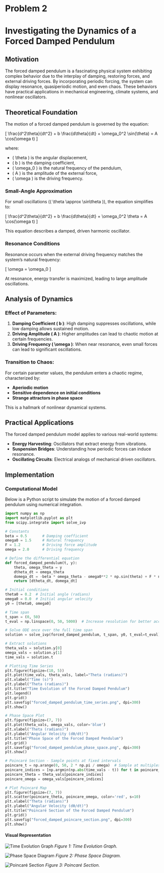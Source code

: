 # Problem 2
# Investigating the Dynamics of a Forced Damped Pendulum

## Motivation

The forced damped pendulum is a fascinating physical system exhibiting complex behavior due to the interplay of damping, restoring forces, and external driving forces. By incorporating periodic forcing, the system can display resonance, quasiperiodic motion, and even chaos. These behaviors have practical applications in mechanical engineering, climate systems, and nonlinear oscillators.

## Theoretical Foundation

The motion of a forced damped pendulum is governed by the equation:

\[
\frac{d^2\theta}{dt^2} + b \frac{d\theta}{dt} + \omega_0^2 \sin(\theta) = A \cos(\omega t)
\]

where:
- \( \theta \) is the angular displacement,
- \( b \) is the damping coefficient,
- \( \omega_0 \) is the natural frequency of the pendulum,
- \( A \) is the amplitude of the external force,
- \( \omega \) is the driving frequency.

### Small-Angle Approximation
For small oscillations (\( \theta \approx \sin\theta \)), the equation simplifies to:

\[
\frac{d^2\theta}{dt^2} + b \frac{d\theta}{dt} + \omega_0^2 \theta = A \cos(\omega t)
\]

This equation describes a damped, driven harmonic oscillator.

### Resonance Conditions
Resonance occurs when the external driving frequency matches the system’s natural frequency:

\[
\omega = \omega_0
\]

At resonance, energy transfer is maximized, leading to large amplitude oscillations.

## Analysis of Dynamics

### Effect of Parameters:
1. **Damping Coefficient \( b \)**: High damping suppresses oscillations, while low damping allows sustained motion.
2. **Driving Amplitude \( A \)**: Higher amplitudes can lead to chaotic motion at certain frequencies.
3. **Driving Frequency \( \omega \)**: When near resonance, even small forces can lead to significant oscillations.

### Transition to Chaos:
For certain parameter values, the pendulum enters a chaotic regime, characterized by:
- **Aperiodic motion**
- **Sensitive dependence on initial conditions**
- **Strange attractors in phase space**

This is a hallmark of nonlinear dynamical systems.

## Practical Applications

The forced damped pendulum model applies to various real-world systems:
- **Energy Harvesting**: Oscillators that extract energy from vibrations.
- **Suspension Bridges**: Understanding how periodic forces can induce resonance.
- **Oscillating Circuits**: Electrical analogs of mechanical driven oscillators.

## Implementation

### Computational Model

Below is a Python script to simulate the motion of a forced damped pendulum using numerical integration.

```python
import numpy as np
import matplotlib.pyplot as plt
from scipy.integrate import solve_ivp

# Constants
beta = 0.5       # Damping coefficient
omega0 = 1.5     # Natural frequency
F = 1.2          # Driving force amplitude
omega = 2.0      # Driving frequency

# Define the differential equation
def forced_damped_pendulum(t, y):
    theta, omega_theta = y
    dtheta_dt = omega_theta
    domega_dt = -beta * omega_theta - omega0**2 * np.sin(theta) + F * np.cos(omega * t)
    return [dtheta_dt, domega_dt]

# Initial conditions
theta0 = 0.2  # Initial angle (radians)
omega0 = 0.0  # Initial angular velocity
y0 = [theta0, omega0]

# Time span
t_span = (0, 50)
t_eval = np.linspace(0, 50, 5000)  # Increase resolution for better accuracy

# Solve ODE once over the full time span
solution = solve_ivp(forced_damped_pendulum, t_span, y0, t_eval=t_eval)

# Extract solutions
theta_vals = solution.y[0]
omega_vals = solution.y[1]
time_vals = solution.t

# Plotting Time Series
plt.figure(figsize=(10, 5))
plt.plot(time_vals, theta_vals, label="Theta (radians)")
plt.xlabel("Time (s)")
plt.ylabel("Theta (radians)")
plt.title("Time Evolution of the Forced Damped Pendulum")
plt.legend()
plt.grid()
plt.savefig("forced_damped_pendulum_time_series.png", dpi=300)
plt.show()

# Phase Space Plot
plt.figure(figsize=(7, 7))
plt.plot(theta_vals, omega_vals, color='blue')
plt.xlabel("Theta (radians)")
plt.ylabel("Angular Velocity (dθ/dt)")
plt.title("Phase Space of the Forced Damped Pendulum")
plt.grid()
plt.savefig("forced_damped_pendulum_phase_space.png", dpi=300)
plt.show()

# Poincaré Section - Sample points at fixed intervals
poincare_t = np.arange(0, 50, 2 * np.pi / omega)  # Sample at multiples of driving period
poincare_indices = [np.argmin(np.abs(time_vals - t)) for t in poincare_t]  # Find nearest indices
poincare_theta = theta_vals[poincare_indices]
poincare_omega = omega_vals[poincare_indices]

# Plot Poincaré Map
plt.figure(figsize=(7, 7))
plt.scatter(poincare_theta, poincare_omega, color='red', s=10)
plt.xlabel("Theta (radians)")
plt.ylabel("Angular Velocity (dθ/dt)")
plt.title("Poincaré Section of the Forced Damped Pendulum")
plt.grid()
plt.savefig("forced_damped_poincare_section.png", dpi=300)
plt.show()
```
#### **Visual Representation**
![Time Evolution Graph](forced_damped_pendulum_time_series.png)
*Figure 1: Time Evolution Graph.*

![Phase Space Diagram](forced_damped_pendulum_time_series-1.png)
*Figure 2: Phase Space Diagram.*

![Poincaré Section](forced_damped_poincare_section.png)
*Figure 3: Poincaré Section.*